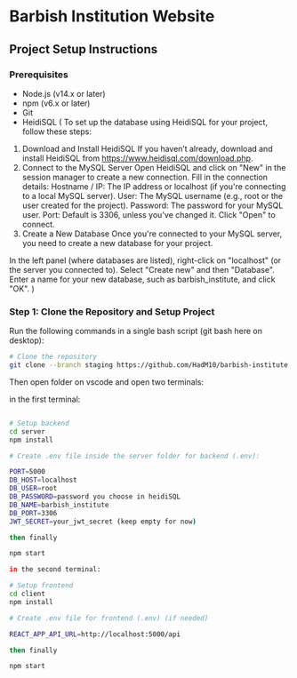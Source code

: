 # Barbish Institution Website

## Project Setup Instructions

### Prerequisites

- Node.js (v14.x or later)
- npm (v6.x or later)
- Git
- HeidiSQL (
  To set up the database using HeidiSQL for your project, follow these steps:

1. Download and Install HeidiSQL
   If you haven’t already, download and install HeidiSQL from https://www.heidisql.com/download.php.
2. Connect to the MySQL Server
   Open HeidiSQL and click on "New" in the session manager to create a new connection.
   Fill in the connection details:
   Hostname / IP: The IP address or localhost (if you're connecting to a local MySQL server).
   User: The MySQL username (e.g., root or the user created for the project).
   Password: The password for your MySQL user.
   Port: Default is 3306, unless you've changed it.
   Click "Open" to connect.
3. Create a New Database
   Once you're connected to your MySQL server, you need to create a new database for your project.

In the left panel (where databases are listed), right-click on "localhost" (or the server you connected to).
Select "Create new" and then "Database".
Enter a name for your new database, such as barbish_institute, and click "OK".
)

### Step 1: Clone the Repository and Setup Project

Run the following commands in a single bash script (git bash here on desktop):

```bash
# Clone the repository
git clone --branch staging https://github.com/HadM10/barbish-institute.git


```

Then open folder on vscode and open two terminals:

in the first terminal:

```bash

# Setup backend
cd server
npm install

# Create .env file inside the server folder for backend (.env):

PORT=5000
DB_HOST=localhost
DB_USER=root
DB_PASSWORD=password you choose in heidiSQL
DB_NAME=barbish_institute
DB_PORT=3306
JWT_SECRET=your_jwt_secret (keep empty for now)

then finally

npm start

in the second terminal:

# Setup frontend
cd client
npm install

# Create .env file for frontend (.env) (if needed)

REACT_APP_API_URL=http://localhost:5000/api

then finally

npm start

```
